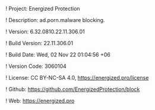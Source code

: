 ! Project: Energized Protection

! Description: ad.porn.malware blocking.

! Version: 6.32.0810.22.11.306.01

! Build Version: 22.11.306.01

! Build Date: Wed, 02 Nov 22 01:04:56 +06

! Version Code: 3060104

! License: CC BY-NC-SA 4.0, https://energized.pro/license

! Github: https://github.com/EnergizedProtection/block

! Web: https://energized.pro
